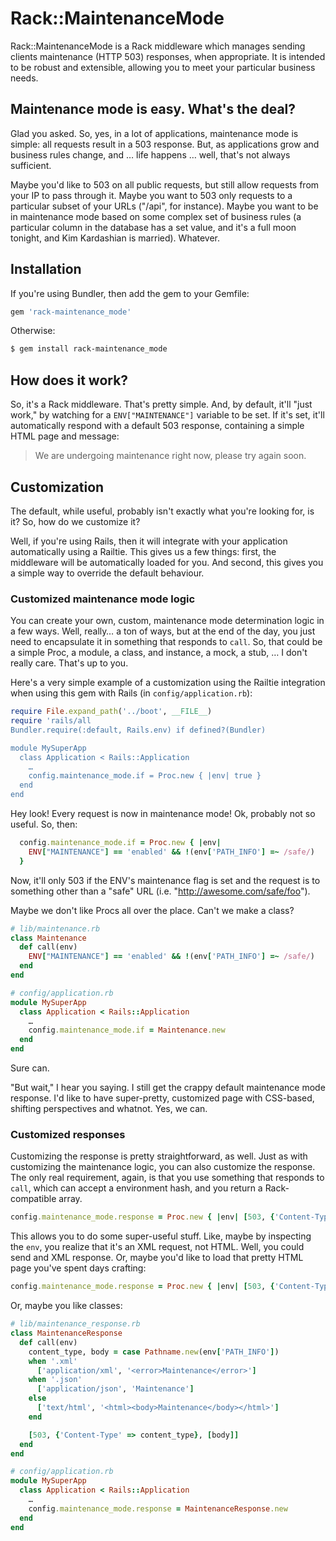 # Rack::MaintenanceMode

Rack::MaintenanceMode is a Rack middleware which manages sending clients
maintenance (HTTP 503) responses, when appropriate.  It is intended to be robust
and extensible, allowing you to meet your particular business needs.

## Maintenance mode is easy. What's the deal?

Glad you asked.  So, yes, in a lot of applications, maintenance mode is simple:
all requests result in a 503 response.  But, as applications grow and business
rules change, and … life happens … well, that's not always sufficient.

Maybe you'd like to 503 on all public requests, but still allow requests from
your IP to pass through it.  Maybe you want to 503 only requests to a particular
subset of your URLs ("/api", for instance).  Maybe you want to be in maintenance
mode based on some complex set of business rules (a particular column in the
database has a set value, and it's a full moon tonight, and Kim Kardashian is
married).  Whatever.

## Installation

If you're using Bundler, then add the gem to your Gemfile:

```ruby
gem 'rack-maintenance_mode'
```

Otherwise:

```bash
$ gem install rack-maintenance_mode
```

## How does it work?

So, it's a Rack middleware.  That's pretty simple.  And, by default, it'll
"just work," by watching for a `ENV["MAINTENANCE"]` variable to be set.  If
it's set, it'll automatically respond with a default 503 response, containing
a simple HTML page and message:

> We are undergoing maintenance right now, please try again soon.

## Customization

The default, while useful, probably isn't exactly what you're looking for, is
it?  So, how do we customize it?

Well, if you're using Rails, then it will integrate with your application
automatically using a Railtie.  This gives us a few things: first, the
middleware will be automatically loaded for you.  And second, this gives you a
simple way to override the default behaviour.

### Customized maintenance mode logic

You can create your own, custom, maintenance mode determination logic in a few
ways.  Well, really… a ton of ways, but at the end of the day, you just need
to encapsulate it in something that responds to `call`.  So, that could be a
simple Proc, a module, a class, and instance, a mock, a stub, … I don't really
care.  That's up to you.

Here's a very simple example of a customization using the Railtie integration
when using this gem with Rails (in `config/application.rb`):

```ruby
require File.expand_path('../boot', __FILE__)
require 'rails/all
Bundler.require(:default, Rails.env) if defined?(Bundler)

module MySuperApp
  class Application < Rails::Application
    …
    config.maintenance_mode.if = Proc.new { |env| true }
  end
end
```

Hey look!  Every request is now in maintenance mode!  Ok, probably not so
useful.  So, then:

```ruby
  config.maintenance_mode.if = Proc.new { |env|
    ENV["MAINTENANCE"] == 'enabled' && !(env['PATH_INFO'] =~ /safe/)
  }
```

Now, it'll only 503 if the ENV's maintenance flag is set and the request is to
something other than a "safe" URL (i.e. "http://awesome.com/safe/foo").

Maybe we don't like Procs all over the place.  Can't we make a class?

```ruby
# lib/maintenance.rb
class Maintenance
  def call(env)
    ENV["MAINTENANCE"] == 'enabled' && !(env['PATH_INFO'] =~ /safe/)
  end
end

# config/application.rb
module MySuperApp
  class Application < Rails::Application
    …
    config.maintenance_mode.if = Maintenance.new
  end
end
```

Sure can.

"But wait," I hear you saying.  I still get the crappy default maintenance mode
response.  I'd like to have super-pretty, customized page with CSS-based,
shifting perspectives and whatnot.  Yes, we can.

### Customized responses

Customizing the response is pretty straightforward, as well.  Just as with
customizing the maintenance logic, you can also customize the response.  The
only real requirement, again, is that you use something that responds to `call`,
which can accept a environment hash, and you return a Rack-compatible array.

```ruby
config.maintenance_mode.response = Proc.new { |env| [503, {'Content-Type' => 'text/plain'}, ['Go away']] }
```

This allows you to do some super-useful stuff.  Like, maybe by inspecting the
`env`, you realize that it's an XML request, not HTML.  Well, you could send
and XML response.  Or, maybe you'd like to load that pretty HTML page you've
spent days crafting:

```ruby
config.maintenance_mode.response = Proc.new { |env| [503, {'Content-Type' => 'text/html'}, [Rails.root.join("public/503.html").read]] }
```

Or, maybe you like classes:

```ruby
# lib/maintenance_response.rb
class MaintenanceResponse
  def call(env)
    content_type, body = case Pathname.new(env['PATH_INFO'])
    when '.xml'
      ['application/xml', '<error>Maintenance</error>']
    when '.json'
      ['application/json', 'Maintenance']
    else
      ['text/html', '<html><body>Maintenance</body></html>']
    end

    [503, {'Content-Type' => content_type}, [body]]
  end
end

# config/application.rb
module MySuperApp
  class Application < Rails::Application
    …
    config.maintenance_mode.response = MaintenanceResponse.new
  end
end
```
